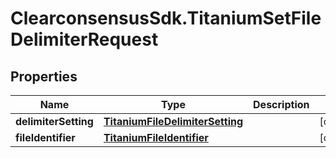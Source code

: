 # ClearconsensusSdk.TitaniumSetFileDelimiterRequest

## Properties

Name | Type | Description | Notes
------------ | ------------- | ------------- | -------------
**delimiterSetting** | [**TitaniumFileDelimiterSetting**](TitaniumFileDelimiterSetting.md) |  | [optional] 
**fileIdentifier** | [**TitaniumFileIdentifier**](TitaniumFileIdentifier.md) |  | [optional] 


